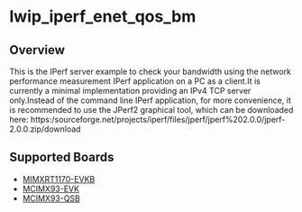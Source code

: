 # lwip_iperf_enet_qos_bm

## Overview

This is the IPerf server example to check your bandwidth using the network
performance measurement IPerf application on a PC as a client.It is currently a
minimal implementation providing an IPv4 TCP server only.Instead of the command
line IPerf application, for more convenience, it is recommended to use the
JPerf2 graphical tool, which can be downloaded here:
https:/sourceforge.net/projects/iperf/files/jperf/jperf%202.0.0/jperf-2.0.0.zip/download

## Supported Boards
- [MIMXRT1170-EVKB](../../../_boards/evkbmimxrt1170/lwip_examples/lwip_iperf_enet_qos/bm/example_board_readme.md)
- [MCIMX93-EVK](../../../_boards/mcimx93evk/lwip_examples/lwip_iperf_enet_qos/bm/example_board_readme.md)
- [MCIMX93-QSB](../../../_boards/mcimx93qsb/lwip_examples/lwip_iperf_enet_qos/bm/example_board_readme.md)
